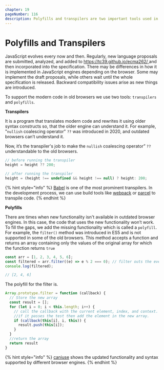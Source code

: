 ```yaml
---
chapter: 19
pageNumber: 116
description: Polyfills and transpilers are two important tools used in web development to help ensure that modern JavaScript code can run on older browsers and to take advantage of the latest JavaScript features while maintaining compatibility with older environments.
---
```

# Polyfills and Transpilers

JavaScript evolves every now and then. Regularly, new language proposals are submitted, analyzed, and added to [https://tc39.github.io/ecma262/ ](https://tc39.github.io/ecma262/)and then incorporated into the specification. There may be differences in how it is implemented in JavaScript engines depending on the browser. Some may implement the draft proposals, while others wait until the whole specification is released. Backward compatibility issues arise as new things are introduced.&#x20;

To support the modern code in old browsers we use two tools: `transpilers` and `polyfills`.

**Transpilers**

It is a program that translates modern code and rewrites it using older syntax constructs so, that the older engine can understand it. For example, "`nullish` coalescing operator" `??`  was introduced in 2020, and outdated browsers can’t understand it.&#x20;

Now, it’s the transpiler's job to make the `nullish` coalescing operator” `??` understandable to the old browsers.&#x20;

```javascript
// before running the transpiler
height = height ?? 200;

// after running the transpiler
height = (height !== undefined && height !== null) ? height: 200;

```

{% hint style="info" %}
&#x20;[Babel](https://babeljs.io/) is one of the most prominent transpilers. In the development process, we can use build tools like [webpack](https://webpack.js.org/) or [parcel](https://parceljs.org/) to transpile code.
{% endhint %}

**Polyfills**

There are times when new functionality isn't available in outdated browser engines. In this case, the code that uses the new functionality won’t work. To fill the gaps, we add the missing functionality which is called a `polyfill`. For example, the `filter()` method was introduced in ES5 and is not supported in some of the old browsers. This method accepts a function and returns an array containing only the values of the original array for which the function returns `true`

```javascript
const arr = [1, 2, 3, 4, 5, 6];
const filtered = arr.filter((e) => e % 2 === 0); // filter outs the even number
console.log(filtered);

// [2, 4, 6]
```

The polyfill for the filter is.

```javascript
Array.prototype.filter = function (callback) {
  // Store the new array
  const result = [];
  for (let i = 0; i < this.length; i++) {
    // call the callback with the current element, index, and context.
    //if it passes the test then add the element in the new array.
    if (callback(this[i], i, this)) {
      result.push(this[i]);
    }
  }
  //return the array
  return result
}
```

{% hint style="info" %}
[caniuse](https://caniuse.com/) shows the updated functionality and syntax supported by different browser engines.
{% endhint %}



